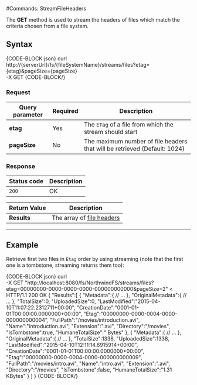 #Commands: StreamFileHeaders

The **GET** method is used to stream the headers of files which match the criteria chosen from a file system.


## Syntax

{CODE-BLOCK:json}
curl \
	http://{serverUrl}/fs/{fileSystemName}/streams/files?etag={etag}&pageSize={pageSize}  \
	-X GET
{CODE-BLOCK/}

### Request

| Query parameter | Required | Description |
| ------------- | -- | ---- |
| **etag** | Yes | The `ETag` of a file from which the stream should start |
| **pageSize** | No | The maximum number of file headers that will be retrieved (Default: 1024)|

### Response

| Status code | Description |
| ----------- | - |
| `200` | OK |

| Return Value | Description |
| ------------- | ------------- |
| **Results** | The array of [file headers](../../../../../glossary/file-header) |

<hr />

## Example

Retrieve first two files in `Etag` order by using streaming (note that the first one is a tombstone, streaming returns them too):

{CODE-BLOCK:json}
curl \
	-X GET "http://localhost:8080/fs/NorthwindFS/streams/files?etag=00000000-0000-0000-0000-000000000000&pageSize=2"
< HTTP/1.1 200 OK
{
    "Results":[
        {
            "Metadata":{
                // ...
            },
            "OriginalMetadata":{
               // ...
            },
            "TotalSize":0,
            "UploadedSize":0,
            "LastModified":"2015-04-10T11:07:22.2312711+00:00",
            "CreationDate":"0001-01-01T00:00:00.0000000+00:00",
            "Etag":"00000000-0000-0004-0000-000000000004",
            "FullPath":"/movies/introduction.avi",
            "Name":"introduction.avi",
            "Extension":".avi",
            "Directory":"/movies",
            "IsTombstone":true,
            "HumaneTotalSize":" Bytes"
        },
        {
            "Metadata":{
                // ...
            },
            "OriginalMetadata":{
               // ...
            },
            "TotalSize":1338,
            "UploadedSize":1338,
            "LastModified":"2015-04-10T12:11:14.6915914+00:00",
            "CreationDate":"0001-01-01T00:00:00.0000000+00:00",
            "Etag":"00000000-0000-0004-0000-000000000009",
            "FullPath":"/movies/intro.avi",
            "Name":"intro.avi",
            "Extension":".avi",
            "Directory":"/movies",
            "IsTombstone":false,
            "HumaneTotalSize":"1.31 KBytes"
        }
    ]
}
{CODE-BLOCK/}
